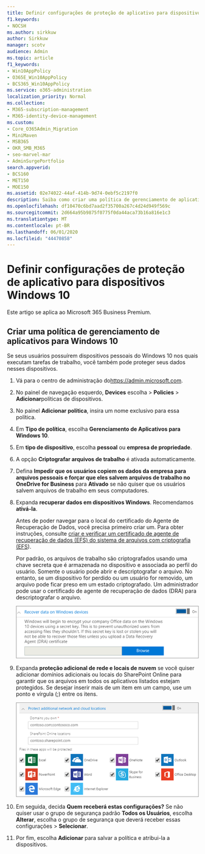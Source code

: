 ```yaml
---
title: Definir configurações de proteção de aplicativo para dispositivos Windows 10
f1.keywords:
- NOCSH
ms.author: sirkkuw
author: Sirkkuw
manager: scotv
audience: Admin
ms.topic: article
f1_keywords:
- Win10AppPolicy
- O365E_Win10AppPolicy
- BCS365_Win10AppPolicy
ms.service: o365-administration
localization_priority: Normal
ms.collection:
- M365-subscription-management
- M365-identity-device-management
ms.custom:
- Core_O365Admin_Migration
- MiniMaven
- MSB365
- OKR_SMB_M365
- seo-marvel-mar
- AdminSurgePortfolio
search.appverid:
- BCS160
- MET150
- MOE150
ms.assetid: 02e74022-44af-414b-9d74-0ebf5c2197f0
description: Saiba como criar uma política de gerenciamento de aplicativos e proteger arquivos de trabalho nos dispositivos do Windows 10 pessoais de seus usuários.
ms.openlocfilehash: df10470c6bd7aad2f35700a267c4d24d949f569c
ms.sourcegitcommit: 2d664a95b9875f0775f0da44aca73b16a816e1c3
ms.translationtype: MT
ms.contentlocale: pt-BR
ms.lasthandoff: 06/01/2020
ms.locfileid: "44470858"
---
```

# <a name="set-application-protection-settings-for-windows-10-devices"></a>Definir configurações de proteção de aplicativo para dispositivos Windows 10

Este artigo se aplica ao Microsoft 365 Business Premium.

## <a name="create-an-app-management-policy-for-windows-10"></a>Criar uma política de gerenciamento de aplicativos para Windows 10

Se seus usuários possuírem dispositivos pessoais do Windows 10 nos quais executam tarefas de trabalho, você também pode proteger seus dados nesses dispositivos.
  
1. Vá para o centro de administração do<a href="https://go.microsoft.com/fwlink/p/?linkid=837890" target="_blank">https://admin.microsoft.com</a>. 
    
2. No painel de navegação esquerdo, **Devices** escolha \> **Policies** \> **Adicionar**políticas de dispositivos.

3. No painel **Adicionar política**, insira um nome exclusivo para essa política. 
    
4. Em **Tipo de política**, escolha **Gerenciamento de Aplicativos para Windows 10**.
    
5. Em **tipo de dispositivo**, escolha **pessoal** ou **empresa de propriedade**.
    
6. A opção **Criptografar arquivos de trabalho** é ativada automaticamente. 
    
7. Defina **Impedir que os usuários copiem os dados da empresa para arquivos pessoais e forçar que eles salvem arquivos de trabalho no OneDrive for Business** para **Ativado** se não quiser que os usuários salvem arquivos de trabalho em seus computadores. 
    
9. Expanda **recuperar dados em dispositivos Windows**. Recomendamos **ativá-la**.
    
    Antes de poder navegar para o local do certificado do Agente de Recuperação de Dados, você precisa primeiro criar um. Para obter instruções, consulte [criar e verificar um certificado de agente de recuperação de dados (EFS) do sistema de arquivos com criptografia (EFS](https://go.microsoft.com/fwlink/p/?linkid=853700)).
    
    Por padrão, os arquivos de trabalho são criptografados usando uma chave secreta que é armazenada no dispositivo e associada ao perfil do usuário. Somente o usuário pode abrir e descriptografar o arquivo. No entanto, se um dispositivo for perdido ou um usuário for removido, um arquivo pode ficar preso em um estado criptografado. Um administrador pode usar o certificado de agente de recuperação de dados (DRA) para descriptografar o arquivo.
    
    ![Browse to Data Recovery Agent certificate.](../media/7d7d664f-b72f-4293-a3e7-d0fa7371366c.png)
  
10. Expanda **proteção adicional de rede e locais de nuvem** se você quiser adicionar domínios adicionais ou locais do SharePoint Online para garantir que os arquivos em todos os aplicativos listados estejam protegidos. Se desejar inserir mais de um item em um campo, use um ponto e vírgula (;) entre os itens.
    
    ![Expand Protect additional network and cloud locations, and enter domains or SharePoint Online sites you own.](../media/7afaa0c7-ba53-456d-8c61-312c45e09625.png)
  
11. Em seguida, decida **Quem receberá estas configurações?** Se não quiser usar o grupo de segurança padrão **Todos os Usuários**, escolha **Alterar**, escolha o grupo de segurança que deverá receber essas configurações \> **Selecionar**.
    
12. Por fim, escolha **Adicionar** para salvar a política e atribui-la a dispositivos. 
